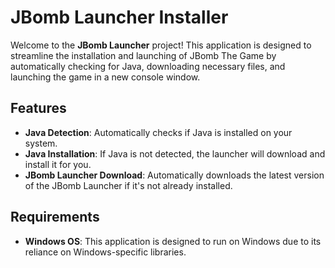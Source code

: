 # JBomb Launcher Installer

Welcome to the **JBomb Launcher** project! This application is designed to streamline the installation and launching of JBomb The Game by automatically checking for Java, downloading necessary files, and launching the game in a new console window.

## Features

- **Java Detection**: Automatically checks if Java is installed on your system.
- **Java Installation**: If Java is not detected, the launcher will download and install it for you.
- **JBomb Launcher Download**: Automatically downloads the latest version of the JBomb Launcher if it's not already installed.

## Requirements

- **Windows OS**: This application is designed to run on Windows due to its reliance on Windows-specific libraries.

